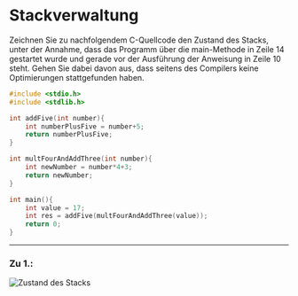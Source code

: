 # Stackverwaltung
Zeichnen Sie zu nachfolgendem C-Quellcode den Zustand des Stacks, unter der Annahme, dass das Programm über die main-Methode in Zeile 14 gestartet wurde und gerade vor der Ausführung der Anweisung in Zeile 10 steht. Gehen Sie dabei davon aus, dass seitens des Compilers keine Optimierungen stattgefunden haben.
```c
#include <stdio.h>
#include <stdlib.h>

int addFive(int number){
    int numberPlusFive = number+5;
    return numberPlusFive;
}

int multFourAndAddThree(int number){
    int newNumber = number*4+3;
    return newNumber;
}

int main(){
    int value = 17;
    int res = addFive(multFourAndAddThree(value));
    return 0;
}
```
---
### Zu 1.:
![Zustand des Stacks](https://cdn.discordapp.com/attachments/573590738634277029/965598498064048138/image0.jpg)
